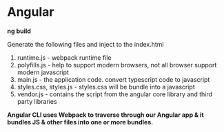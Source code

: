 # Angular

**ng build**

Generate the following files and inject to the index.html

1. runtime.js - webpack runtime file
2. polyfills.js - help to support modern browsers, not all browser support modern javascript
3. main.js - the application code. convert typescript code to javascript
4. styles.css, styles.js - styles.css will be bundle into a javascript
5. vendor.js - contains the script from the angular core library and third party libraries

**Angular CLI uses Webpack to traverse through our Angular app & it bundles JS & other files into one or more bundles.**
